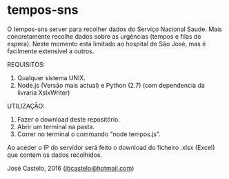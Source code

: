 # tempos-sns

O tempos-sns server para recolher dados do Serviço Nacional Saude. Mais concretamente recolhe dados sobre as urgências (tempos e filas de espera). 
Neste momento está limitado ao hospital de São José, mas é facilmente extensivel a outros.

REQUISITOS:

1. Qualquer sistema UNIX.
2. Node.js (Versão mais actual) e Python (2.7) (com dependencia da livraria XslxWriter)

UTILIZAÇÃO:

1. Fazer o download deste repositório.
2. Abrir um terminal na pasta.
3. Correr no terminal o commando "node tempos.js".

Ao aceder o IP do servidor será feito o download do ficheiro .xlsx (Excel) que contem os dados recolhidos.


José Castelo, 2016 (jbcastelo@hotmail.com)
